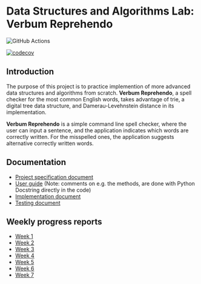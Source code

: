 # Data Structures and Algorithms Lab: Verbum Reprehendo

![GitHub Actions](https://github.com/katriryt/Tiralabra-2022-VerbumReprehendo/workflows/CI/badge.svg)

[![codecov](https://codecov.io/gh/katriryt/Tiralabra-2022-VerbumReprehendo/branch/main/graph/badge.svg?token=2QWJAKX877)](https://codecov.io/gh/katriryt/Tiralabra-2022-VerbumReprehendo)

## Introduction

The purpose of this project is to practice implemention of more advanced data structures and algorithms from scratch. **Verbum Reprehendo**, a spell checker for the most common English words, takes advantage of trie, a digital tree data structure, and Damerau-Levehnstein distance in its implementation.

**Verbum Reprehendo** is a simple command line spell checker, where the user can input a sentence, and the application indicates which words are correctly written. For the misspelled ones, the application suggests alternative correctly written words. 

## Documentation

* [Project specification document](./documentation/project_specification.md)
* [User guide](./documentation/user_guide.md) (Note: comments on e.g. the methods, are done with Python Docstring directly in the code)
* [Implementation document](./documentation/implementation_document.md)
* [Testing document](./documentation/testing_document.md)

## Weekly progress reports

* [Week 1](./documentation/weekly_report_week_1.md)
* [Week 2](./documentation/weekly_report_week_2.md)
* [Week 3](./documentation/weekly_report_week_3.md)
* [Week 4](./documentation/weekly_report_week_4.md)
* [Week 5](./documentation/weekly_report_week_5.md)
* [Week 6](./documentation/weekly_report_week_6.md)
* [Week 7](./documentation/weekly_report_week_7.md)

